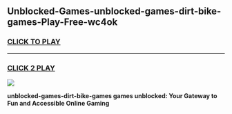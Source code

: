 
## Unblocked-Games-unblocked-games-dirt-bike-games-Play-Free-wc4ok
<h3>
<a href="https://premium76.site?title=unblocked-games-dirt-bike-games&ref=23A">CLICK TO PLAY</a></h3>
<hr>

<h3>
<a href="https://premium76.site?title=unblocked-games-dirt-bike-games&ref=23A">CLICK 2 PLAY</a>
  
</h3>

<a href="https://premium76.site?title=unblocked-games-dirt-bike-games&ref=23A"><img src="https://clearcache.store/games.png"></a>


**unblocked-games-dirt-bike-games games unblocked: Your Gateway to Fun and Accessible Online Gaming**

